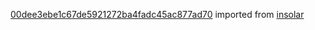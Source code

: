 [00dee3ebe1c67de5921272ba4fadc45ac877ad70](https://github.com/insolar/insolar/commit/00dee3ebe1c67de5921272ba4fadc45ac877ad70) imported from [insolar](https://github.com/insolar/insolar)
